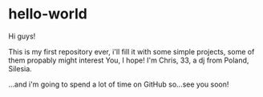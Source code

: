# hello-world

Hi guys!

This is my first repository ever, i'll fill it with some simple projects,
some of them propably might interest You, I hope!
I'm Chris, 33, a dj from Poland, Silesia.

...and i'm going to spend a lot of time on GitHub so...see you soon!

